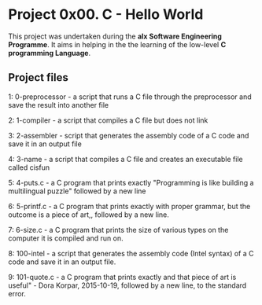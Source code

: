 # Project 0x00. C - Hello World

This project was undertaken during the **alx Software Engineering Programme**. It aims in helping in the
the learning of the low-level **C programming Language**.

## Project files

1: 0-preprocessor - a script that runs a C file through the preprocessor and save the result into another file

2: 1-compiler - a script that compiles a C file but does not link

3: 2-assembler - script that generates the assembly code of a C code and save it in an output file

4: 3-name - a script that compiles a C file and creates an executable file called cisfun

5: 4-puts.c - a C program that prints exactly "Programming is like building a multilingual puzzle" followed by a new line

6: 5-printf.c - a C program that prints exactly with proper grammar, but the outcome is a piece of art,, followed by a new line.

7: 6-size.c -  a C program that prints the size of various types on the computer it is compiled and run on.

8: 100-intel - a script that generates the assembly code (Intel syntax) of a C code and save it in an output file.

9: 101-quote.c - a C program that prints exactly and that piece of art is useful" - Dora Korpar, 2015-10-19, followed by a new line, to the standard error.
